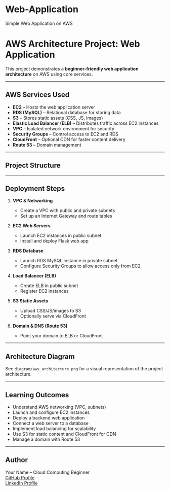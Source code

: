 # Web-Application
Simple Web Application on AWS
# AWS Architecture Project: Web Application

This project demonstrates a **beginner-friendly web application architecture** on AWS using core services.

---

## **AWS Services Used**

- **EC2** – Hosts the web application server  
- **RDS (MySQL)** – Relational database for storing data  
- **S3** – Stores static assets (CSS, JS, images)  
- **Elastic Load Balancer (ELB)** – Distributes traffic across EC2 instances  
- **VPC** – Isolated network environment for security  
- **Security Groups** – Control access to EC2 and RDS  
- **CloudFront** – Optional CDN for faster content delivery  
- **Route 53** – Domain management  

---

## **Project Structure**
---

## **Deployment Steps**

1. **VPC & Networking**  
   - Create a VPC with public and private subnets  
   - Set up an Internet Gateway and route tables  

2. **EC2 Web Servers**  
   - Launch EC2 instances in public subnet  
   - Install and deploy Flask web app  

3. **RDS Database**  
   - Launch RDS MySQL instance in private subnet  
   - Configure Security Groups to allow access only from EC2  

4. **Load Balancer (ELB)**  
   - Create ELB in public subnet  
   - Register EC2 instances  

5. **S3 Static Assets**  
   - Upload CSS/JS/images to S3  
   - Optionally serve via CloudFront  

6. **Domain & DNS (Route 53)**  
   - Point your domain to ELB or CloudFront  

---

## **Architecture Diagram**

See `diagram/aws_architecture.png` for a visual representation of the project architecture.

---

## **Learning Outcomes**

- Understand AWS networking (VPC, subnets)  
- Launch and configure EC2 instances  
- Deploy a backend web application  
- Connect a web server to a database  
- Implement load balancing for scalability  
- Use S3 for static content and CloudFront for CDN  
- Manage a domain with Route 53  

---

## **Author**

Your Name – Cloud Computing Beginner  
[GitHub Profile](https://github.com/yourusername)  
[LinkedIn Profile](https://linkedin.com/in/yourprofile)
